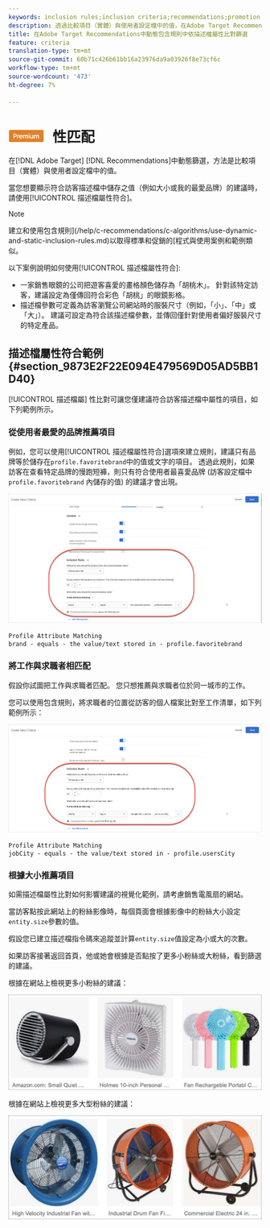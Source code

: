 ```yaml
---
keywords: inclusion rules;inclusion criteria;recommendations;promotion;promotions;dynamic filtering;dynamic;profile attribute matching
description: 透過比較項目（實體）與使用者設定檔中的值，在Adobe Target Recommendations中動態篩選。
title: 在Adobe Target Recommendations中動態包含規則中依描述檔屬性比對篩選
feature: criteria
translation-type: tm+mt
source-git-commit: 60b71c426b61bb16a23976da9a03926f8e73cf6c
workflow-type: tm+mt
source-wordcount: '473'
ht-degree: 7%

---
```



# ![PREMIUMProfile屬](/help/assets/premium.png) 性匹配

在[!DNL Adobe Target] [!DNL Recommendations]中動態篩選，方法是比較項目（實體）與使用者設定檔中的值。

當您想要顯示符合訪客描述檔中儲存之值（例如大小或我的最愛品牌）的建議時，請使用[!UICONTROL 描述檔屬性符合]。

>[!NOTE]
>
>建立和使用包含規則](/help/c-recommendations/c-algorithms/use-dynamic-and-static-inclusion-rules.md)以取得標準和促銷的[程式與使用案例和範例類似。

以下案例說明如何使用[!UICONTROL 描述檔屬性符合]:

* 一家銷售眼鏡的公司把遊客喜愛的畫格顏色儲存為「胡桃木」。 針對該特定訪客，建議設定為僅傳回符合彩色「胡桃」的眼鏡影格。
* 描述檔參數可定義為訪客瀏覽公司網站時的服裝尺寸（例如，「小」、「中」或「大」）。 建議可設定為符合該描述檔參數，並傳回僅針對使用者偏好服裝尺寸的特定產品。

## 描述檔屬性符合範例{#section_9873E2F22E094E479569D05AD5BB1D40}

[!UICONTROL 描述檔屬] 性比對可讓您僅建議符合訪客描述檔中屬性的項目，如下列範例所示。

### 從使用者最愛的品牌推薦項目

例如，您可以使用[!UICONTROL 描述檔屬性符合]選項來建立規則，建議只有品牌等於儲存在`profile.favoritebrand`中的值或文字的項目。 透過此規則，如果訪客在查看特定品牌的慢跑短褲，則只有符合使用者最喜愛品牌 (訪客設定檔中 `profile.favoritebrand` 內儲存的值) 的建議才會出現。

![最愛的品牌](/help/c-recommendations/c-algorithms/assets/favorite-brand.png)

```
Profile Attribute Matching
brand - equals - the value/text stored in - profile.favoritebrand
```

### 將工作與求職者相匹配

假設你試圖把工作與求職者匹配。 您只想推薦與求職者位於同一城市的工作。

您可以使用包含規則，將求職者的位置從訪客的個人檔案比對至工作清單，如下列範例所示：

![使用者的城市](/help/c-recommendations/c-algorithms/assets/city.png)

```
Profile Attribute Matching
jobCity - equals - the value/text stored in - profile.usersCity
```

### 根據大小推薦項目

如需描述檔屬性比對如何影響建議的視覺化範例，請考慮銷售電風扇的網站。

當訪客點按此網站上的粉絲影像時，每個頁面會根據影像中的粉絲大小設定`entity.size`參數的值。

假設您已建立描述檔指令碼來追蹤並計算`entity.size`值設定為小或大的次數。

如果訪客接著返回首頁，他或她會根據是否點按了更多小粉絲或大粉絲，看到篩選的建議。

根據在網站上檢視更多小粉絲的建議：

![小粉絲建議](/help/c-recommendations/c-algorithms/assets/small-fans.png)

根據在網站上檢視更多大型粉絲的建議：

![大型粉絲建議](/help/c-recommendations/c-algorithms/assets/large-fans.png)